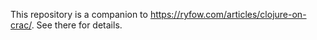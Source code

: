 This repository is a companion to https://ryfow.com/articles/clojure-on-crac/. See there for details.

